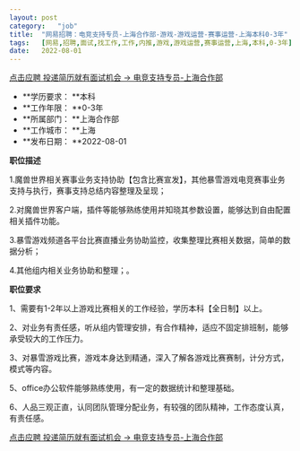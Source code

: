 ```yaml
---
layout:	post
category:	"job"
title:	"网易招聘：电竞支持专员-上海合作部-游戏-游戏运营-赛事运营-上海本科0-3年"
tags:	[网易,招聘,面试,找工作,工作,内推,游戏,游戏运营,赛事运营,上海,本科,0-3年]
date:	2022-08-01
---
```


[点击应聘 投递简历就有面试机会 ->  电竞支持专员-上海合作部](http://mobile.bole.netease.com/bole/boleDetail?id=41951&employeeId=346f03c3cda5f04c&key=all)



- **学历要求： **本科
- **工作年限： **0-3年
- **所属部门： **上海合作部
- **工作城市： **上海
- **发布日期： **2022-08-01



**职位描述**

1.魔兽世界相关赛事业务支持协助【包含比赛宣发】，其他暴雪游戏电竞赛事业务支持与执行，赛事支持总结内容整理及呈现；

2.对魔兽世界客户端，插件等能够熟练使用并知晓其参数设置，能够达到自由配置相关插件功能。

3.暴雪游戏频道各平台比赛直播业务协助监控，收集整理比赛相关数据，简单的数据分析；

4.其他组内相关业务协助和整理；。





**职位要求**

1、需要有1-2年以上游戏比赛相关的工作经验，学历本科【全日制】以上。

2、对业务有责任感，听从组内管理安排，有合作精神，适应不固定排班制，能够承受较大的工作压力。

3、对暴雪游戏比赛，游戏本身达到精通，深入了解各游戏比赛赛制，计分方式，模式等内容。

5、office办公软件能够熟练使用，有一定的数据统计和整理基础。

6、人品三观正直，认同团队管理分配业务，有较强的团队精神，工作态度认真，有责任感。





[点击应聘 投递简历就有面试机会 ->  电竞支持专员-上海合作部](http://mobile.bole.netease.com/bole/boleDetail?id=41951&employeeId=346f03c3cda5f04c&key=all)